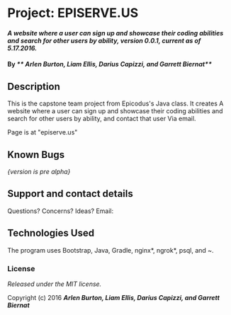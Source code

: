# Project: EPISERVE.US

#### _A website where a user can sign up and showcase their coding abilities and search for other users by ability, version 0.0.1, current as of 5.17.2016._

#### By _** Arlen Burton, Liam Ellis, Darius Capizzi, and Garrett Biernat**_

## Description

This is the capstone team project from Epicodus's Java class. It creates A website where a user can sign up and showcase their coding abilities and search for other users by ability, and contact that user Via email.

Page is at "episerve.us"

## Known Bugs

_{version is pre alpha}_

## Support and contact details

Questions? Concerns? Ideas? Email:

## Technologies Used

The program uses Bootstrap, Java, Gradle, nginx*, ngrok*, psql, and ~.

### License

*Released under the MIT license.*

Copyright (c) 2016 **_Arlen Burton, Liam Ellis,  Darius Capizzi, and Garrett Biernat_**
